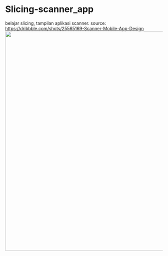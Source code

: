 # Slicing-scanner_app

belajar slicing, tampilan aplikasi scanner. source: 
https://dribbble.com/shots/25565169-Scanner-Mobile-App-Design
<img src="https://cdn.dribbble.com/userupload/20221965/file/original-d6cd74f25eca8f9bf59489814c96b145.png?resize=752x&vertical=center" width="700">

